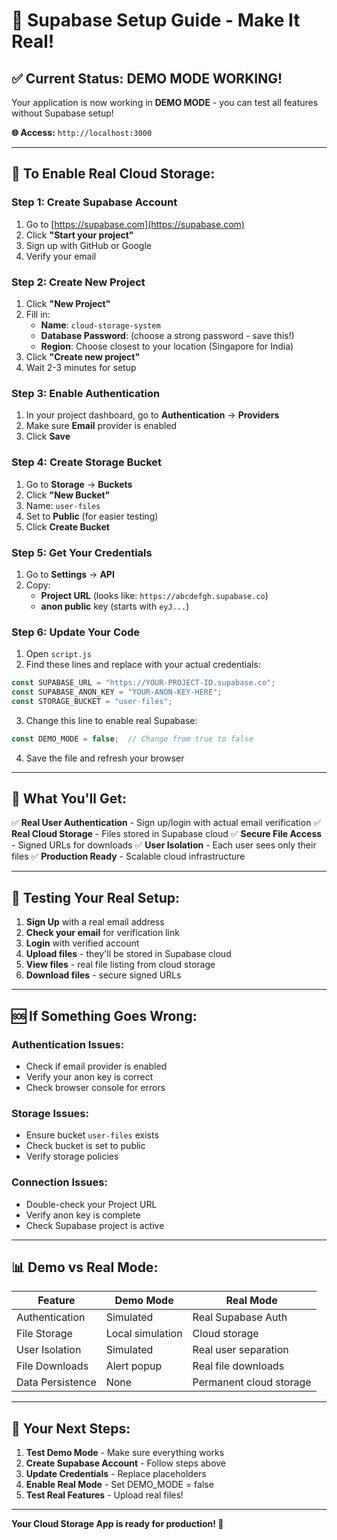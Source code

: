 # 🚀 Supabase Setup Guide - Make It Real!

## ✅ **Current Status: DEMO MODE WORKING!**

Your application is now working in **DEMO MODE** - you can test all features without Supabase setup!

**🌐 Access:** `http://localhost:3000`

---

## 🎯 **To Enable Real Cloud Storage:**

### **Step 1: Create Supabase Account**
1. Go to [https://supabase.com](https://supabase.com)
2. Click **"Start your project"**
3. Sign up with GitHub or Google
4. Verify your email

### **Step 2: Create New Project**
1. Click **"New Project"**
2. Fill in:
   - **Name**: `cloud-storage-system`
   - **Database Password**: (choose a strong password - save this!)
   - **Region**: Choose closest to your location (Singapore for India)
3. Click **"Create new project"**
4. Wait 2-3 minutes for setup

### **Step 3: Enable Authentication**
1. In your project dashboard, go to **Authentication** → **Providers**
2. Make sure **Email** provider is enabled
3. Click **Save**

### **Step 4: Create Storage Bucket**
1. Go to **Storage** → **Buckets**
2. Click **"New Bucket"**
3. Name: `user-files`
4. Set to **Public** (for easier testing)
5. Click **Create Bucket**

### **Step 5: Get Your Credentials**
1. Go to **Settings** → **API**
2. Copy:
   - **Project URL** (looks like: `https://abcdefgh.supabase.co`)
   - **anon public** key (starts with `eyJ...`)

### **Step 6: Update Your Code**
1. Open `script.js`
2. Find these lines and replace with your actual credentials:

```javascript
const SUPABASE_URL = "https://YOUR-PROJECT-ID.supabase.co";
const SUPABASE_ANON_KEY = "YOUR-ANON-KEY-HERE";
const STORAGE_BUCKET = "user-files";
```

3. Change this line to enable real Supabase:
```javascript
const DEMO_MODE = false;  // Change from true to false
```

4. Save the file and refresh your browser

---

## 🎉 **What You'll Get:**

✅ **Real User Authentication** - Sign up/login with actual email verification
✅ **Real Cloud Storage** - Files stored in Supabase cloud
✅ **Secure File Access** - Signed URLs for downloads
✅ **User Isolation** - Each user sees only their files
✅ **Production Ready** - Scalable cloud infrastructure

---

## 🔧 **Testing Your Real Setup:**

1. **Sign Up** with a real email address
2. **Check your email** for verification link
3. **Login** with verified account
4. **Upload files** - they'll be stored in Supabase cloud
5. **View files** - real file listing from cloud storage
6. **Download files** - secure signed URLs

---

## 🆘 **If Something Goes Wrong:**

### **Authentication Issues:**
- Check if email provider is enabled
- Verify your anon key is correct
- Check browser console for errors

### **Storage Issues:**
- Ensure bucket `user-files` exists
- Check bucket is set to public
- Verify storage policies

### **Connection Issues:**
- Double-check your Project URL
- Verify anon key is complete
- Check Supabase project is active

---

## 📊 **Demo vs Real Mode:**

| Feature | Demo Mode | Real Mode |
|---------|-----------|-----------|
| Authentication | Simulated | Real Supabase Auth |
| File Storage | Local simulation | Cloud storage |
| User Isolation | Simulated | Real user separation |
| File Downloads | Alert popup | Real file downloads |
| Data Persistence | None | Permanent cloud storage |

---

## 🎯 **Your Next Steps:**

1. **Test Demo Mode** - Make sure everything works
2. **Create Supabase Account** - Follow steps above
3. **Update Credentials** - Replace placeholders
4. **Enable Real Mode** - Set DEMO_MODE = false
5. **Test Real Features** - Upload real files!

---

**Your Cloud Storage App is ready for production! 🚀**

